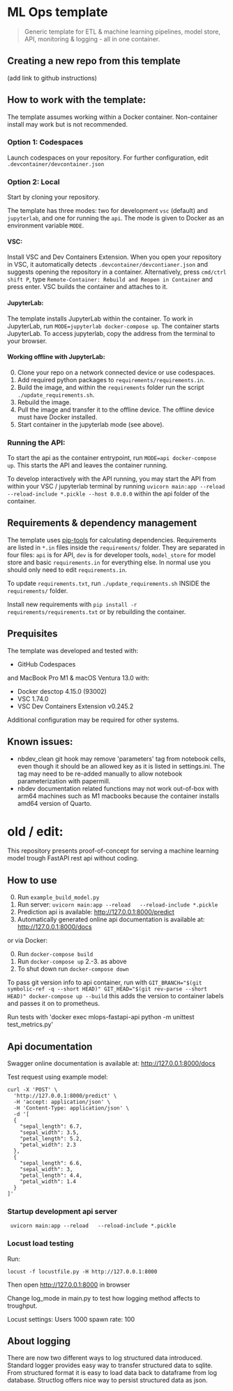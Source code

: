 # ML Ops template

> Generic template for ETL & machine learning pipelines, model store, API, monitoring & logging - all in one container. 

## Creating a new repo from this template

(add link to github instructions)

## How to work with the template:

The template assumes working within a Docker container. Non-container install may work but is not recommended.

### Option 1: Codespaces

Launch codespaces on your repository. For further configuration, edit `.devcontainer/devcontainer.json`

### Option 2: Local

Start by cloning your repository.

The template has three modes: two for development `vsc` (default) and `jupyterlab`, and one for running the `api`. The mode is given to Docker as an environment variable `MODE`.

#### VSC:

Install VSC and Dev Containers Extension. When you open your repository in VSC, it automatically detects `.devcontainer/devcontianer.json` and suggests opening the repository in a container. Alternatively, press `cmd/ctrl shift P`, type `Remote-Container: Rebuild and Reopen in Container` and press enter. VSC builds the container and attaches to it. 

#### JupyterLab:

The template installs JupyterLab within the container. To work in JupyterLab, run `MODE=jupyterlab docker-compose up`. The container starts JupyterLab. To access jupyterlab, copy the address from the terminal to your browser. 

#### Working offline with JupyterLab:

0. Clone your repo on a network connected device or use codespaces.
1. Add required python packages to `requirements/requirements.in`.
2. Build the image, and within the `requirements` folder run the script `./update_requirements.sh`. 
3. Rebuild the image.
4. Pull the image and transfer it to the offline device. The offline device must have Docker installed. 
5. Start container in the jupyterlab mode (see above).

### Running the API:

To start the api as the container entrypoint, run `MODE=api docker-compose up`. This starts the API and leaves the container running. 

To develop interactively with the API running, you may start the API from within your VSC / jupyterlab terminal by running `uvicorn main:app --reload --reload-include *.pickle --host 0.0.0.0` within the api folder of the container.

## Requirements & dependency management

The template uses [pip-tools](https://pypi.org/project/pip-tools/) for calculating dependencies.
Requirements are listed in `*.in` files inside the `requirements/` folder. They are separated in four files:
`api` is for API, `dev` is for developer tools, `model_store` for model store and basic `requirements.in` for everything else. In normal use you should only need to edit `requirements.in`. 

To update `requirements.txt`, run `./update_requirements.sh` INSIDE the `requirements/` folder.

Install new requirements with `pip install -r requirements/requirements.txt` or by rebuilding the container.
 

## Prequisites

The template was developed and tested with:

 - GitHub Codespaces

and MacBook Pro M1 & macOS Ventura 13.0 with:

 - Docker desctop 4.15.0 (93002)
 - VSC 1.74.0
 - VSC Dev Containers Extension v0.245.2

Additional configuration may be required for other systems.

## Known issues:

 - nbdev_clean git hook may remove 'parameters' tag from notebook cells, even though it should be an allowed key as it is listed in settings.ini. The tag may need to be re-added manually to allow notebook parameterization with papermill.
 - nbdev documentation related functions may not work out-of-box with arm64 machines such as M1 macbooks because the container installs amd64 version of Quarto.

# old / edit: 
This repository presents proof-of-concept for serving a machine learning model trough FastAPI rest api without coding.

## How to use

0. Run `example_build_model.py`
1. Run server: `uvicorn main:app --reload   --reload-include *.pickle` 
2. Prediction api is available: http://127.0.0.1:8000/predict
3. Automatically generated online api documentation is available at: http://127.0.0.1:8000/docs

or via Docker:

0. Run `docker-compose build`
1. Run `docker-compose up`
2.-3. as above
4. To shut down run `docker-compose down`

To pass git version info to api container, run with `GIT_BRANCH="$(git symbolic-ref -q --short HEAD)" GIT_HEAD="$(git rev-parse --short HEAD)" docker-compose up --build`
this adds the version to container labels and passes it on to prometheus.

Run tests with 'docker exec mlops-fastapi-api python -m unittest test_metrics.py'

## Api documentation

Swagger online documentation is available at: http://127.0.0.1:8000/docs

Test request using example model:

    curl -X 'POST' \
      'http://127.0.0.1:8000/predict' \
      -H 'accept: application/json' \
      -H 'Content-Type: application/json' \
      -d '[
      {
        "sepal_length": 6.7,
        "sepal_width": 3.5,
        "petal_length": 5.2,
        "petal_width": 2.3
      },
      {
        "sepal_length": 6.6,
        "sepal_width": 3,
        "petal_length": 4.4,
        "petal_width": 1.4
      }
    ]'

### Startup development api server

     uvicorn main:app --reload   --reload-include *.pickle  


### Locust load testing

Run:

    locust -f locustfile.py -H http://127.0.0.1:8000

Then open http://127.0.0.1:8000 in browser

Change log_mode in main.py to test how logging method affects to troughput.

Locust settings:  Users 1000 spawn rate: 100


## About logging

There are now two different ways to log structured data introduced.
Standard logger provides easy way to transfer structured data to sqlite. 
From structured format it is easy to load data back to dataframe from log database.
Structlog offers nice way to persist structured data as json.